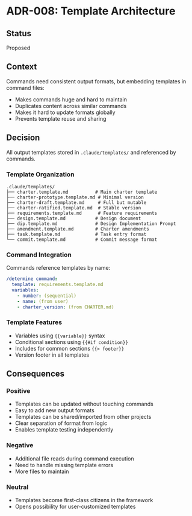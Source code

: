 # ADR-008: Template Architecture

## Status
Proposed

## Context
Commands need consistent output formats, but embedding templates in command files:
- Makes commands huge and hard to maintain
- Duplicates content across similar commands
- Makes it hard to update formats globally
- Prevents template reuse and sharing

## Decision
All output templates stored in `.claude/templates/` and referenced by commands.

### Template Organization
```
.claude/templates/
├── charter.template.md          # Main charter template
├── charter-prototype.template.md # Minimal version
├── charter-draft.template.md     # Full but mutable
├── charter-ratified.template.md  # Stable version
├── requirements.template.md      # Feature requirements
├── design.template.md           # Design document
├── dip.template.md              # Design Implementation Prompt
├── amendment.template.md        # Charter amendments
├── task.template.md             # Task entry format
└── commit.template.md           # Commit message format
```

### Command Integration
Commands reference templates by name:
```yaml
/determine command:
  template: requirements.template.md
  variables:
    - number: (sequential)
    - name: (from user)
    - charter_version: (from CHARTER.md)
```

### Template Features
- Variables using `{{variable}}` syntax
- Conditional sections using `{{#if condition}}`
- Includes for common sections `{{> footer}}`
- Version footer in all templates

## Consequences

### Positive
- Templates can be updated without touching commands
- Easy to add new output formats
- Templates can be shared/imported from other projects
- Clear separation of format from logic
- Enables template testing independently

### Negative
- Additional file reads during command execution
- Need to handle missing template errors
- More files to maintain

### Neutral
- Templates become first-class citizens in the framework
- Opens possibility for user-customized templates